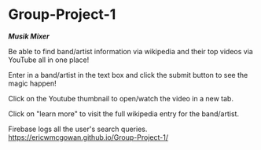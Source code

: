 # Group-Project-1


***Musik Mixer***

Be able to find band/artist information via wikipedia and their top videos via YouTube all in one place!

Enter in a band/artist in the text box and click the submit button to see the magic happen!

Click on the Youtube thumbnail to open/watch the video in a new tab.

Click on "learn more" to visit the full wikipedia entry for the band/artist.

Firebase logs all the user's search queries.
https://ericwmcgowan.github.io/Group-Project-1/
